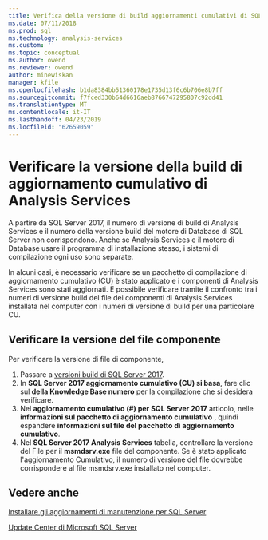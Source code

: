 ```yaml
---
title: Verifica della versione di build aggiornamenti cumulativi di SQL Server Analysis Services | Microsoft Docs
ms.date: 07/11/2018
ms.prod: sql
ms.technology: analysis-services
ms.custom: ''
ms.topic: conceptual
ms.author: owend
ms.reviewer: owend
author: minewiskan
manager: kfile
ms.openlocfilehash: b1da8384bb51360178e1735d13f6c6b706e8b7ff
ms.sourcegitcommit: f7fced330b64d6616aeb8766747295807c92dd41
ms.translationtype: MT
ms.contentlocale: it-IT
ms.lasthandoff: 04/23/2019
ms.locfileid: "62659059"
---
```

# <a name="verify-analysis-services-cumulative-update-build-version"></a>Verificare la versione della build di aggiornamento cumulativo di Analysis Services

A partire da SQL Server 2017, il numero di versione di build di Analysis Services e il numero della versione build del motore di Database di SQL Server non corrispondono. Anche se Analysis Services e il motore di Database usare il programma di installazione stesso, i sistemi di compilazione ogni uso sono separate.

 In alcuni casi, è necessario verificare se un pacchetto di compilazione di aggiornamento cumulativo (CU) è stato applicato e i componenti di Analysis Services sono stati aggiornati. È possibile verificare tramite il confronto tra i numeri di versione build del file dei componenti di Analysis Services installata nel computer con i numeri di versione di build per una particolare CU.

## <a name="verify-component-file-version"></a>Verificare la versione del file componente

Per verificare la versione di file di componente, 

1. Passare a [versioni build di SQL Server 2017](https://support.microsoft.com/help/4047329). 
2. In **SQL Server 2017 aggiornamento cumulativo (CU) si basa**, fare clic sul **della Knowledge Base numero** per la compilazione che si desidera verificare.
3. Nel **aggiornamento cumulativo (#) per SQL Server 2017** articolo, nelle **informazioni sul pacchetto di aggiornamento cumulativo** , quindi espandere **informazioni sul file del pacchetto di aggiornamento cumulativo**.
4. Nel **SQL Server 2017 Analysis Services** tabella, controllare la versione del File per il **msmdsrv.exe** file del componente. Se è stato applicato l'aggiornamento Cumulativo, il numero di versione del file dovrebbe corrispondere al file msmdsrv.exe installato nel computer.

## <a name="see-also"></a>Vedere anche  

[Installare gli aggiornamenti di manutenzione per SQL Server](../../database-engine/install-windows/install-sql-server-servicing-updates.md)  

[Update Center di Microsoft SQL Server](https://msdn.microsoft.com/library/ff803383.aspx)
  
  

